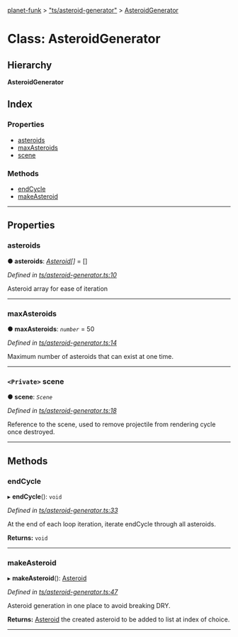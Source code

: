 [planet-funk](../README.md) > ["ts/asteroid-generator"](../modules/_ts_asteroid_generator_.md) > [AsteroidGenerator](../classes/_ts_asteroid_generator_.asteroidgenerator.md)

# Class: AsteroidGenerator

## Hierarchy

**AsteroidGenerator**

## Index

### Properties

* [asteroids](_ts_asteroid_generator_.asteroidgenerator.md#asteroids)
* [maxAsteroids](_ts_asteroid_generator_.asteroidgenerator.md#maxasteroids)
* [scene](_ts_asteroid_generator_.asteroidgenerator.md#scene)

### Methods

* [endCycle](_ts_asteroid_generator_.asteroidgenerator.md#endcycle)
* [makeAsteroid](_ts_asteroid_generator_.asteroidgenerator.md#makeasteroid)

---

## Properties

<a id="asteroids"></a>

###  asteroids

**● asteroids**: *[Asteroid](_ts_asteroid_.asteroid.md)[]* =  []

*Defined in [ts/asteroid-generator.ts:10](https://github.com/WilliamRADFunk/planet-funk/blob/ab63c66/src/ts/asteroid-generator.ts#L10)*

Asteroid array for ease of iteration

___
<a id="maxasteroids"></a>

###  maxAsteroids

**● maxAsteroids**: *`number`* = 50

*Defined in [ts/asteroid-generator.ts:14](https://github.com/WilliamRADFunk/planet-funk/blob/ab63c66/src/ts/asteroid-generator.ts#L14)*

Maximum number of asteroids that can exist at one time.

___
<a id="scene"></a>

### `<Private>` scene

**● scene**: *`Scene`*

*Defined in [ts/asteroid-generator.ts:18](https://github.com/WilliamRADFunk/planet-funk/blob/ab63c66/src/ts/asteroid-generator.ts#L18)*

Reference to the scene, used to remove projectile from rendering cycle once destroyed.

___

## Methods

<a id="endcycle"></a>

###  endCycle

▸ **endCycle**(): `void`

*Defined in [ts/asteroid-generator.ts:33](https://github.com/WilliamRADFunk/planet-funk/blob/ab63c66/src/ts/asteroid-generator.ts#L33)*

At the end of each loop iteration, iterate endCycle through all asteroids.

**Returns:** `void`

___
<a id="makeasteroid"></a>

###  makeAsteroid

▸ **makeAsteroid**(): [Asteroid](_ts_asteroid_.asteroid.md)

*Defined in [ts/asteroid-generator.ts:47](https://github.com/WilliamRADFunk/planet-funk/blob/ab63c66/src/ts/asteroid-generator.ts#L47)*

Asteroid generation in one place to avoid breaking DRY.

**Returns:** [Asteroid](_ts_asteroid_.asteroid.md)
the created asteroid to be added to list at index of choice.

___

